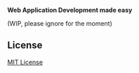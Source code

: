 **Web Application Development made easy**

(WIP, please ignore for the moment)

## License ##

[MIT License](LICENSE.md)
